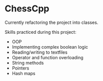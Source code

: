 # ChessCpp

Currently refactoring the project into classes.

Skills practiced during this project:
- OOP
- Implementing complex boolean logic
- Reading/writing to textfiles
- Operator and function overloading
- String methods
- Pointers
- Hash maps



